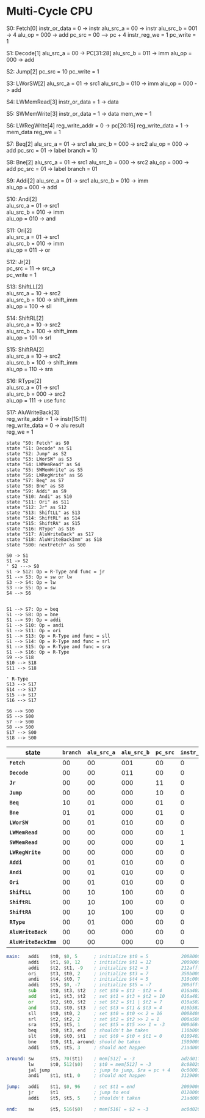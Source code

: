 # Multi-Cycle CPU

S0: Fetch[0] 
instr_or_data = 0 -> instr 
alu_src_a = 00 -> instr 
alu_src_b = 001 -> 4 
alu_op = 000 -> add 
pc_src = 00 --> pc + 4
instr_reg_we = 1 
pc_write = 1

S1: Decode[1] 
alu_src_a = 00 -> PC[31:28]
alu_src_b = 011 -> imm
alu_op = 000 -> add

S2: Jump[2]
pc_src = 10
pc_write = 1

S3: LWorSW[2]
alu_src_a = 01 -> src1
alu_src_b = 010 -> imm
alu_op = 000 -> add

S4: LWMemRead[3]
instr_or_data = 1 -> data  

S5: SWMemWrite[3]
instr_or_data = 1 -> data
mem_we = 1

S6: LWRegWrite[4]
reg_write_addr = 0 -> pc[20:16]
reg_write_data = 1 -> mem_data
reg_we = 1

S7: Beq[2]
alu_src_a = 01 -> src1
alu_src_b = 000 -> src2
alu_op = 000 -> add
pc_src = 01 -> label
branch = 10

S8: Bne[2]
alu_src_a = 01 -> src1
alu_src_b = 000 -> src2
alu_op = 000 -> add
pc_src = 01 -> label
branch = 01

S9: Addi[2]
alu_src_a = 01 -> src1 
alu_src_b = 010 -> imm  
alu_op = 000 -> add

S10: Andi[2]  
alu_src_a = 01 -> src1  
alu_src_b = 010 -> imm  
alu_op = 010 -> and

S11: Ori[2]  
alu_src_a = 01 -> src1  
alu_src_b = 010 -> imm  
alu_op = 011 -> or

S12: Jr[2]  
pc_src = 11 -> src_a  
pc_write = 1


S13: ShiftLL[2]  
alu_src_a = 10 -> src2  
alu_src_b = 100 -> shift_imm  
alu_op = 100 -> sll

S14: ShiftRL[2]  
alu_src_a = 10 -> src2  
alu_src_b = 100 -> shift_imm  
alu_op = 101 -> srl

S15: ShiftRA[2]  
alu_src_a = 10 -> src2  
alu_src_b = 100 -> shift_imm  
alu_op = 110 -> sra

S16: RType[2]  
alu_src_a = 01 -> src1  
alu_src_b = 000 -> src2  
alu_op = 111 -> use func

S17: AluWriteBack[3]  
reg_write_addr = 1 -> instr[15:11]  
reg_write_data = 0 -> alu result  
reg_we = 1

```plantuml
state "S0: Fetch" as S0
state "S1: Decode" as S1
state "S2: Jump" as S2
state "S3: LWorSW" as S3
state "S4: LWMemRead" as S4
state "S5: SWMemWrite" as S5
state "S6: LWRegWrite" as S6
state "S7: Beq" as S7
state "S8: Bne" as S8
state "S9: Addi" as S9
state "S10: Andi" as S10
state "S11: Ori" as S11
state "S12: Jr" as S12
state "S13: ShiftLL" as S13
state "S14: ShiftRL" as S14
state "S15: ShiftRA" as S15
state "S16: RType" as S16
state "S17: AluWriteBack" as S17
state "S18: AluWriteBackImm" as S18
state "S00: nextFetch" as S00

S0 -> S1
S1 -> S2
' S2 ---> S0
S1 -> S12: Op = R-Type and func = jr
S1 --> S3: Op = sw or lw
S3 --> S4: Op = lw
S3 --> S5: Op = sw
S4 --> S6


S1 --> S7: Op = beq
S1 --> S8: Op = bne
S1 --> S9: Op = addi
S1 --> S10: Op = andi
S1 --> S11: Op = ori
S1 --> S13: Op = R-Type and func = sll
S1 --> S14: Op = R-Type and func = srl
S1 --> S15: Op = R-Type and func = sra
S1 --> S16: Op = R-Type
S9 --> S18
S10 --> S18
S11 --> S18

' R-Type
S13 --> S17
S14 --> S17
S15 --> S17
S16 --> S17

S6 --> S00
S5 --> S00
S7 --> S00
S8 --> S00
S17 --> S00
S18 --> S00
```



| **state** | `branch` | `alu_src_a` | `alu_src_b` | `pc_src` | `instr_or_data` | `instr_reg_we` | `pc_write` | `reg_we` | `reg_write_addr` | `reg_write_data` | `mem_we` | `alu_op` |
| ---------- | ------ | --------- | --------- | ------ | ------------- | ------------ | -------- | ------ | -------------- | -------------- | ------ | ------ |
| **`Fetch`** | 00 | 00 | 001 | 00 | 0 | 1 | 1 | 0 | 0 | 0 | 0 | 000 |
| **`Decode`** | 00 | 00 | 011 | 00 | 0 |0 | 0 | 0 | 0 | 0 | 0 | 000 |
| **`Jr`** | 00 | 00 | 000 | 11 | 0 | 0 | 1 | 0 | 0 | 0 | 0 | 000 |
| **`Jump`** | 00 | 00 | 000 | 10 | 0 | 0 | 1 | 0 | 0 | 0 | 0 | 000 |
| **`Beq`** | 10 | 01 | 000 | 01 | 0 | 0 | 0 | 0 | 0 | 0 | 0 | 000 |
| **`Bne`** | 01 | 01 | 000 | 01 | 0 | 0 | 0 | 0 | 0 | 0 | 0 | 000 |
| **`LWorSW`** | 00 | 01 | 010 | 00 | 0 | 0 | 0 | 0 | 0 | 0 | 0 | 000 |
| **`LWMemRead`** | 00 | 00 | 000 | 00 | 1 | 0 | 0 | 0 | 0 | 0 | 0 | 000 |
| **`SWMemRead`** | 00 | 00 | 000 | 00 | 1 | 0 | 0 | 0 | 0 | 0 | 1 | 000 |
| **`LWRegWrite`** | 00 | 00 | 000 | 00 | 0 | 0 | 0 | 1 | 0 | 1 | 0 | 000 |
| **`Addi`** | 00 | 01 | 010 | 00 | 0 | 0 | 0 | 0 | 0 | 0 | 0 | 000 |
| **`Andi`** | 00 | 01 | 010 | 00 | 0 | 0 | 0 | 0 | 0 | 0 | 0 | 010 |
| **`Ori`** | 00 | 01 | 010 | 00 | 0 | 0 | 0 | 0 | 0 | 0 | 0 | 011 |
| **`ShiftLL`** | 00 | 10 | 100 | 00 | 0 | 0 | 0 | 0 | 0 | 0 | 0 | 100 |
| **`ShiftRL`** | 00 | 10 | 100 | 00 | 0 | 0 | 0 | 0 | 0 | 0 | 0 | 101 |
| **`ShiftRA`** | 00 | 10 | 100 | 00 | 0 | 0 | 0 | 0 | 0 | 0 | 0 | 110 |
| **`RType`** | 00 | 01 | 000 | 00 | 0 | 0 | 0 | 0 | 0 | 0 | 0 | 111 |
| **`AluWriteBack`** | 00 | 00 | 000 | 00 | 0 | 0 | 0 | 1 | 1 | 0 | 0 | 000 |
| **`AluWriteBackImm`** | 00 | 00 | 000 | 00 | 0 | 0 | 0 | 1 | 0 | 0 | 0 | 000 |



```asm
main:   addi    $t0, $0, 5      ; initialize $t0 = 5            20080005
        addi    $t1, $0, 12     ; initialize $t1 = 12           2009000c
        addi    $t2, $t1, -9    ; initialize $t2 = 3            212afff7
        ori     $t3, $t0, 2     ; initialize $t3 = 7            350b0002
        andi    $t4, $t0, 7     ; initialize $t4 = 5            310c0007
        addi    $t5, $0, -7     ; initialize $t5 = -7           200dfff9
        sub     $t0, $t3, $t2   ; set $t0 = $t3 - $t2 = 4       016a4022
        add     $t1, $t3, $t2   ; set $t1 = $t3 + $t2 = 10      016a4820
        or      $t2, $t0, $t2   ; set $t2 = $t1 | $t2 = 7       010a5025
        and     $t3, $t0, $t3   ; set $t3 = $t1 & $t3 = 4       010b5824
        sll     $t0, $t0, 2     ; set $t0 = $t0 << 2 = 16       00084080
        srl     $t2, $t2, 2     ; set $t2 = $t2 >> 2 = 1        000a5082
        sra     $t5, $t5, 1     ; set $t5 = $t5 >>> 1 = -3      000d6843
        beq     $t0, $t3, end   ; shouldn't be taken            110b0007
        slt     $t0, $t0, $t1   ; set $t0 = $t0 < $t1 = 0       0109402a
        bne     $t0, $t1, around; should be taken               15090001
        addi    $t5, $t5, 3     ; should not happen             21ad0003

around: sw      $t5, 70($t1)    ; mem[512] = -3                 ad2d01f6
        lw      $t0, 512($0)    ; $t0 = mem[512] = -3           8c080200
        jal jump                ; jump to jump, $ra = pc + 4    0c000016
        andi    $t1, $t1, 0     ; should not happen             31290000

jump:   addi    $t1, $0, 96     ; set $t1 = end                 20090064
        jr      $t1             ; jump to end                   01200008
        addi    $t5, $t5, 5     ; shouldn't taken               21ad0005

end:    sw      $t5, 516($0)    ; mem[516] = $2 = -3            ac0d0204
```
